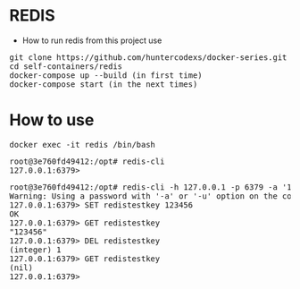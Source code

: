 # REDIS

- How to run redis from this project use

<pre>
git clone https://github.com/huntercodexs/docker-series.git .
cd self-containers/redis
docker-compose up --build (in first time)
docker-compose start (in the next times)
</pre>

# How to use

<pre>
docker exec -it redis /bin/bash
</pre>

<pre>
root@3e760fd49412:/opt# redis-cli 
127.0.0.1:6379>
</pre>

<pre>
root@3e760fd49412:/opt# redis-cli -h 127.0.0.1 -p 6379 -a '123@Mudar!'
Warning: Using a password with '-a' or '-u' option on the command line interface may not be safe.
127.0.0.1:6379> SET redistestkey 123456
OK
127.0.0.1:6379> GET redistestkey
"123456"
127.0.0.1:6379> DEL redistestkey
(integer) 1
127.0.0.1:6379> GET redistestkey
(nil)
127.0.0.1:6379> 
</pre>
